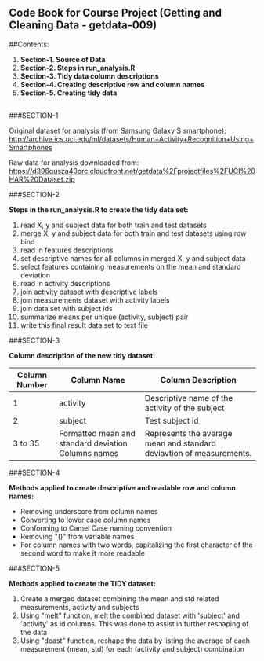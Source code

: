 
## **Code Book for Course Project (Getting and Cleaning Data - getdata-009)**

##Contents:
1. **Section-1. Source of Data**
2. **Section-2. Steps in run_analysis.R**
3. **Section-3. Tidy data column descriptions**
4. **Section-4. Creating descriptive row and column names**
5. **Section-5. Creating tidy data**

## 

###SECTION-1

Original dataset for analysis (from Samsung Galaxy S smartphone):
http://archive.ics.uci.edu/ml/datasets/Human+Activity+Recognition+Using+Smartphones

Raw data for analysis downloaded from:
https://d396qusza40orc.cloudfront.net/getdata%2Fprojectfiles%2FUCI%20HAR%20Dataset.zip


###SECTION-2

**Steps in the run_analysis.R to create the tidy data set:**

1. read X, y and subject data for both train and test datasets
2. merge X, y and subject data for both train and test datasets using row bind
3. read in features descriptions
4. set descriptive names for all columns in merged X, y and subject data
5. select features containing measurements on the mean and standard deviation
6. read in activity descriptions
7. join activity dataset with descriptive labels
8. join measurements dataset with activity labels
9. join data set with subject ids
10. summarize means per unique (activity, subject) pair
11. write this final result data set to text file


###SECTION-3

**Column description of the new tidy dataset:**

Column Number | Column Name | Column Description
------------- | ------------| -------------------
1 | activity | Descriptive name of the activity of the subject
2 | subject | Test subject id
3 to 35 | Formatted mean and standard deviation Columns names | Represents the average mean and standard deviavtion of measurements.  


###SECTION-4

**Methods applied to create descriptive and readable row and column names:**

* Removing underscore from column names
* Converting to lower case column names
* Conforming to Camel Case naming convention
* Removing "()" from variable names
* For column names with two words, capitalizing the first character of the second word to make it more readable


###SECTION-5

**Methods applied to create the TIDY dataset:**

1. Create a merged dataset combining the mean and std related measurements, activity and subjects
2. Using "melt" function, melt the combined dataset with 'subject' and 'activity' as id columns. This was done to assist in further reshaping of the data
3. Using "dcast" function, reshape the data by listing the average of each measurement (mean, std) for each (activity and subject) combination





